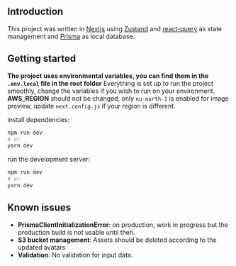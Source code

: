 ## Introduction

This project was written in [Nextjs](https://nextjs.org) using [Zustand](https://github.com/pmndrs/zustand) and [react-query](https://tanstack.com/query/v3/) as state management and [Prisma](https://www.prisma.io/nextjs) as local database.

## Getting started

**The project uses environmental variables, you can find them in the `.env.local` file in the root folder**
Everything is set up to run the project smoothly, change the variables if you wish to run on your environment.
**AWS_REGION** should not be changed, only `eu-north-1` is enabled for image preview, update `next.config.js` if your region is different.

install dependencies:

```bash
npm run dev
# or
yarn dev
```

run the development server:

```bash
npm run dev
# or
yarn dev
```

## Known issues

- **PrismaClientInitializationError**: on production, work in progress but the production build is not usable until then.
- **S3 bucket management**: Assets should be deleted according to the updated avatars
- **Validation**: No validation for input data.
